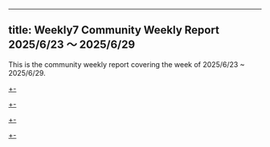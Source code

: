 
---
title: Weekly7 Community Weekly Report 2025/6/23 ～ 2025/6/29
---

This is the community weekly report covering the week of 2025/6/23 ~ 2025/6/29.

[+-](/weekly/weekly7/official.md#:embed)

[+-](/weekly/weekly7/projects.md#:embed)

[+-](/weekly/weekly7/packages.md#:embed)

[+-](/weekly/weekly7/community.md#:embed)